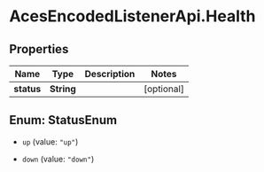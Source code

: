 # AcesEncodedListenerApi.Health

## Properties
Name | Type | Description | Notes
------------ | ------------- | ------------- | -------------
**status** | **String** |  | [optional] 


<a name="StatusEnum"></a>
## Enum: StatusEnum


* `up` (value: `"up"`)

* `down` (value: `"down"`)




